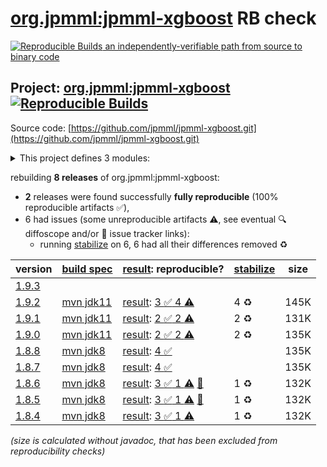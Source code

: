 [org.jpmml:jpmml-xgboost](https://central.sonatype.com/artifact/org.jpmml/jpmml-xgboost/versions) RB check
=======

[![Reproducible Builds](https://reproducible-builds.org/images/logos/rb.svg) an independently-verifiable path from source to binary code](https://reproducible-builds.org/)

## Project: [org.jpmml:jpmml-xgboost](https://central.sonatype.com/artifact/org.jpmml/jpmml-xgboost/versions) [![Reproducible Builds](https://img.shields.io/endpoint?url=https://raw.githubusercontent.com/jvm-repo-rebuild/reproducible-central/master/content/org/jpmml/jpmml-xgboost/badge.json)](https://github.com/jvm-repo-rebuild/reproducible-central/blob/master/content/org/jpmml/jpmml-xgboost/README.md)

Source code: [https://github.com/jpmml/jpmml-xgboost.git](https://github.com/jpmml/jpmml-xgboost.git)

<details><summary>This project defines 3 modules:</summary>

* [org.jpmml:jpmml-xgboost](https://central.sonatype.com/artifact/org.jpmml/jpmml-xgboost/overview)
* [org.jpmml:pmml-xgboost](https://central.sonatype.com/artifact/org.jpmml/pmml-xgboost/overview)
* [org.jpmml:pmml-xgboost-example](https://central.sonatype.com/artifact/org.jpmml/pmml-xgboost-example/overview)
</details>

rebuilding **8 releases** of org.jpmml:jpmml-xgboost:
- **2** releases were found successfully **fully reproducible** (100% reproducible artifacts :white_check_mark:),
- 6 had issues (some unreproducible artifacts :warning:, see eventual :mag: diffoscope and/or :memo: issue tracker links):
  - running [stabilize](doc/stabilize.md) on 6, 6 had all their differences removed :recycle:

| version | [build spec](/BUILDSPEC.md) | [result](https://reproducible-builds.org/docs/jvm/): reproducible? | [stabilize](https://github.com/google/oss-rebuild/blob/main/cmd/stabilize/README.md) | size |
| -- | --------- | ------ | ------ | -- |
| [1.9.3](https://central.sonatype.com/artifact/org.jpmml/jpmml-xgboost/1.9.3/pom) | | | |
| [1.9.2](https://central.sonatype.com/artifact/org.jpmml/jpmml-xgboost/1.9.2/pom) | [mvn jdk11](jpmml-xgboost-1.9.2.buildspec) | [result](jpmml-xgboost-1.9.2.buildinfo): [3 :white_check_mark:  4 :warning:](jpmml-xgboost-1.9.2.buildcompare) | 4 :recycle: | 145K |
| [1.9.1](https://central.sonatype.com/artifact/org.jpmml/jpmml-xgboost/1.9.1/pom) | [mvn jdk11](jpmml-xgboost-1.9.1.buildspec) | [result](jpmml-xgboost-1.9.1.buildinfo): [2 :white_check_mark:  2 :warning:](jpmml-xgboost-1.9.1.buildcompare) | 2 :recycle: | 131K |
| [1.9.0](https://central.sonatype.com/artifact/org.jpmml/jpmml-xgboost/1.9.0/pom) | [mvn jdk11](jpmml-xgboost-1.9.0.buildspec) | [result](jpmml-xgboost-1.9.0.buildinfo): [2 :white_check_mark:  2 :warning:](jpmml-xgboost-1.9.0.buildcompare) | 2 :recycle: | 135K |
| [1.8.8](https://central.sonatype.com/artifact/org.jpmml/jpmml-xgboost/1.8.8/pom) | [mvn jdk8](jpmml-xgboost-1.8.8.buildspec) | [result](jpmml-xgboost-1.8.8.buildinfo): [4 :white_check_mark: ](jpmml-xgboost-1.8.8.buildcompare) | | 135K |
| [1.8.7](https://central.sonatype.com/artifact/org.jpmml/jpmml-xgboost/1.8.7/pom) | [mvn jdk8](jpmml-xgboost-1.8.7.buildspec) | [result](jpmml-xgboost-1.8.7.buildinfo): [4 :white_check_mark: ](jpmml-xgboost-1.8.7.buildcompare) | | 135K |
| [1.8.6](https://central.sonatype.com/artifact/org.jpmml/jpmml-xgboost/1.8.6/pom) | [mvn jdk8](jpmml-xgboost-1.8.6.buildspec) | [result](jpmml-xgboost-1.8.6.buildinfo): [3 :white_check_mark:  1 :warning:](jpmml-xgboost-1.8.6.buildcompare) [:memo:](https://github.com/jpmml/jpmml-xgboost/pull/73) | 1 :recycle: | 132K |
| [1.8.5](https://central.sonatype.com/artifact/org.jpmml/jpmml-xgboost/1.8.5/pom) | [mvn jdk8](jpmml-xgboost-1.8.5.buildspec) | [result](jpmml-xgboost-1.8.5.buildinfo): [3 :white_check_mark:  1 :warning:](jpmml-xgboost-1.8.5.buildcompare) [:memo:](https://github.com/jpmml/jpmml-xgboost/pull/73) | 1 :recycle: | 132K |
| [1.8.4](https://central.sonatype.com/artifact/org.jpmml/jpmml-xgboost/1.8.4/pom) | [mvn jdk8](jpmml-xgboost-1.8.4.buildspec) | [result](jpmml-xgboost-1.8.4.buildinfo): [3 :white_check_mark:  1 :warning:](jpmml-xgboost-1.8.4.buildcompare) | 1 :recycle: | 132K |

<i>(size is calculated without javadoc, that has been excluded from reproducibility checks)</i>
